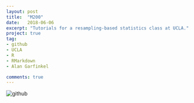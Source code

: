 ```yaml
---
layout: post
title:  "M200"
date:   2018-06-06
excerpt: "Tutorials for a resampling-based statistics class at UCLA."
project: true
tag:
- github
- UCLA
- R
- RMarkdown
- Alan Garfinkel

comments: true
---
```


![github](https://nickwisniewski.com/M200)
